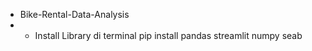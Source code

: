 * Bike-Rental-Data-Analysis
* * Install Library di terminal
    pip install pandas streamlit numpy seab
